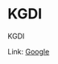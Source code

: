 # KGDI
KGDI


Link: [Google][https://google.com]

[https://google.com]: https://google.com "Go google"
